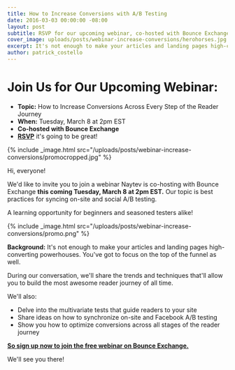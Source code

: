 ```yaml
---
title: How to Increase Conversions with A/B Testing
date: 2016-03-03 00:00:00 -08:00
layout: post
subtitle: RSVP for our upcoming webinar, co-hosted with Bounce Exchange
cover_image: uploads/posts/webinar-increase-conversions/herohorses.jpg
excerpt: It's not enough to make your articles and landing pages high-converting powerhouses.
author: patrick_costello
---
```


# Join Us for Our Upcoming Webinar:

* **Topic:** How to Increase Conversions Across Every Step of the Reader Journey  
* **When:** Tuesday, March 8 at 2pm EST  
* **Co-hosted with Bounce Exchange**  
* [**RSVP**](http://www.bounceexchange.com/webinars/increase-conversions-across-every-step-in-the-reader-journey.html) it's going to be great!

{% include _image.html src="/uploads/posts/webinar-increase-conversions/promocropped.jpg" %}

Hi, everyone! 

We'd like to invite you to join a webinar Naytev is co-hosting with Bounce Exchange **this coming Tuesday, March 8 at 2pm EST.** Our topic is best practices for syncing on-site and social A/B testing.

A learning opportunity for beginners and seasoned testers alike!

{% include _image.html src="/uploads/posts/webinar-increase-conversions/promo.png" %}

**Background:** It's not enough to make your articles and landing pages high-converting powerhouses. You've got to focus on the top of the funnel as well. 

During our conversation, we'll share the trends and techniques that'll allow you to build the most awesome reader journey of all time.

We'll also:
* Delve into the multivariate tests that guide readers to your site 
* Share ideas on how to synchronize on-site and Facebook A/B testing
* Show you how to optimize conversions across all stages of the reader journey


[**So sign up now to join the free webinar on Bounce Exchange.**](http://www.bounceexchange.com/webinars/increase-conversions-across-every-step-in-the-reader-journey.html)

We'll see you there!